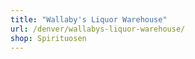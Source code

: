 ```yaml
---
title: "Wallaby's Liquor Warehouse"
url: /denver/wallabys-liquor-warehouse/
shop: Spirituosen
---
```

